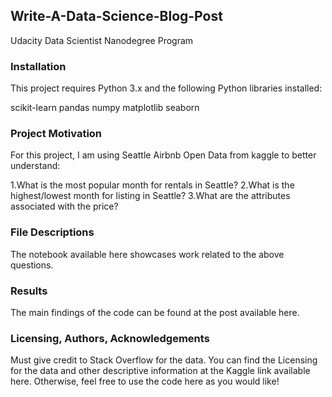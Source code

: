 ## Write-A-Data-Science-Blog-Post
Udacity Data Scientist Nanodegree Program 


### Installation

  This project requires Python 3.x and the following Python libraries installed:

  scikit-learn
  pandas
  numpy
  matplotlib
  seaborn



### Project Motivation
For this project, I am using Seattle Airbnb Open Data from kaggle to better understand:

  1.What is the most popular month for rentals in Seattle?
  2.What is the highest/lowest month for listing in Seattle?
  3.What are the attributes associated with the price?

### File Descriptions
The notebook available here showcases work related to the above questions.

### Results
The main findings of the code can be found at the post available here.

### Licensing, Authors, Acknowledgements
Must give credit to Stack Overflow for the data. You can find the Licensing for the data and other descriptive information at the Kaggle link available here. Otherwise, feel free to use the code here as you would like!
